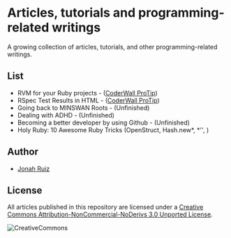# Articles, tutorials and programming-related writings

A growing collection of articles, tutorials, and other programming-related writings.

## List

* RVM for your Ruby projects - ([CoderWall ProTip](https://coderwall.com/p/812law))
* RSpec Test Results in HTML - ([CoderWall ProTip](https://coderwall.com/p/gfmeuw))
* Going back to MINSWAN Roots - (Unfinished)
* Dealing with ADHD - (Unfinished)
* Becoming a better developer by using Github - (Unfinished)
* Holy Ruby: 10 Awesome Ruby Tricks (OpenStruct, Hash.new*, *'', )

## Author
  * [Jonah Ruiz](http://www.pixelhipsters.com)

## License
All articles published in this repository are licensed under a [Creative Commons Attribution-NonCommercial-NoDerivs 3.0 Unported License](http://creativecommons.org/licenses/by-nc-nd/3.0/deed.en_US).

![CreativeCommons](http://i.creativecommons.org/l/by-nc-nd/3.0/88x31.png)
